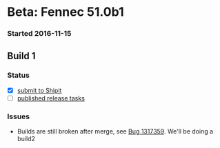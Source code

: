 # Beta: Fennec 51.0b1

### Started 2016-11-15

## Build 1

### Status
- [x] [submit to Shipit](https://wiki.mozilla.org/Release:Release_Automation_on_Mercurial:Starting_a_Release#Submit_to_Ship_It)
- [ ] [published release tasks](https://wiki.mozilla.org/Release:Release_Automation_on_Mercurial:Updates_through_Shipping#Post-release_tasks)

### Issues
- Builds are still broken after merge, see [Bug 1317359](https://bugzil.la/1317359). We'll be doing a build2


